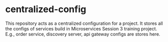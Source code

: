 # centralized-config
This repository acts as a centralized configuration for a project. It stores all the configs of services build in Microservices Session 3 training project. E.g., order service, discovery server, api gateway configs are stores here.
